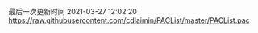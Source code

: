 最后一次更新时间 2021-03-27 12:02:20
https://raw.githubusercontent.com/cdlaimin/PACList/master/PACList.pac

